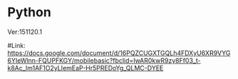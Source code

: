 # Python
Ver:151120.1

#Link:
https://docs.google.com/document/d/16PQZCUGXTGQLh4FDXyU6XR9VYG6YIeWlnn-FQUPFKGY/mobilebasic?fbclid=IwAR0kwR9zy8Ff03_t-k8Ac_lm1AF1O2yLIemEaP-Hr5PREDoYg_QLMC-DYEE